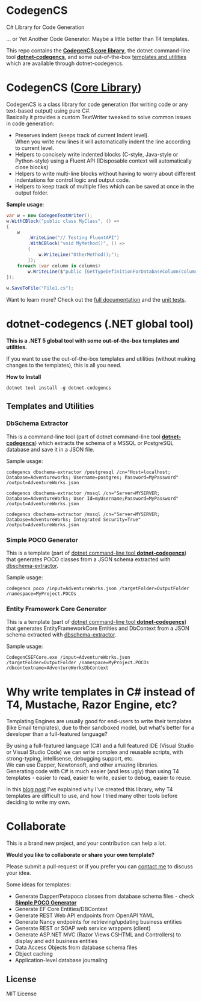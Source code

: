 # CodegenCS
C# Library for Code Generation

... or Yet Another Code Generator. Maybe a little better than T4 templates.

This repo contains the [**CodegenCS core library**](#CodegenCS-Core), the dotnet command-line tool [**dotnet-codegencs**](#dotnet-codegencs), and some out-of-the-box [templates and utilities](#dotnet-codegencs-templates) which are available through dotnet-codegencs.
 

# <a name="CodegenCS-Core"></a> CodegenCS ([Core Library](https://github.com/Drizin/CodegenCS/tree/master/src/CodegenCS))

CodegenCS is a class library for code generation (for writing code or any text-based output) using pure C#.  
Basically it provides a custom TextWriter tweaked to solve common issues in code generation:
- Preserves indent (keeps track of current Indent level).  
  When you write new lines it will automatically indent the line according to current level. 
- Helpers to concisely write indented blocks (C-style, Java-style or Python-style) using a Fluent API
  (IDisposable context will automatically close blocks)
- Helpers to write multi-line blocks without having to worry about different indentations for control logic and output code.
- Helpers to keep track of multiple files which can be saved at once in the output folder.

**Sample usage**:

```cs
var w = new CodegenTextWriter();
w.WithCBlock("public class MyClass", () =>
{
    w
        .WriteLine("// Testing FluentAPI")
        .WithCBlock("void MyMethod()", () =>
        {
            w.WriteLine("OtherMethod();");
        });
    foreach (var column in columns)
        w.WriteLine($"public {GetTypeDefinitionForDatabaseColumn(column)} {propertyName} {{ get; set; }}");
});
    
w.SaveToFile("File1.cs"); 
```

Want to learn more? Check out the [full documentation](https://github.com/Drizin/CodegenCS/tree/master/src/CodegenCS) and the [unit tests](https://github.com/Drizin/CodegenCS/tree/master/src/CodegenCS.Tests/CoreTests).

# <a name="dotnet-codegencs"></a> dotnet-codegencs (.NET global tool)

**This is a .NET 5 global tool with some out-of-the-box templates and utilities.**

If you want to use the out-of-the-box templates and utilities (without making changes to the templates), this is all you need.

**How to Install**

```dotnet tool install -g dotnet-codegencs```

## <a name="dotnet-codegencs-templates"></a> Templates and Utilities

### <a name="dotnet-codegencs-dbschema-extractor"> DbSchema Extractor

This is a command-line tool (part of dotnet command-line tool [**dotnet-codegencs**](#dotnet-codegencs)) which extracts the schema of a MSSQL or PostgreSQL database and save it in a JSON file.  

Sample usage:

```codegencs dbschema-extractor /postgresql /cn="Host=localhost; Database=Adventureworks; Username=postgres; Password=MyPassword" /output=AdventureWorks.json```

```codegencs dbschema-extractor /mssql /cn="Server=MYSERVER; Database=AdventureWorks; User Id=myUsername;Password=MyPassword" /output=AdventureWorks.json```

```codegencs dbschema-extractor /mssql /cn="Server=MYSERVER; Database=AdventureWorks; Integrated Security=True" /output=AdventureWorks.json```

### <a name="dotnet-codegencs-poco"> Simple POCO Generator

This is a template (part of [dotnet command-line tool **dotnet-codegencs**](#dotnet-codegencs)) that generates POCO classes from a JSON schema extracted with [dbschema-extractor](#dotnet-codegencs-dbschema-extractor).

Sample usage:

```codegencs poco /input=AdventureWorks.json /targetFolder=OutputFolder /namespace=MyProject.POCOs```

### Entity Framework Core Generator

This is a template (part of [dotnet command-line tool **dotnet-codegencs**](#dotnet-codegencs)) that generates EntityFrameworkCore Entities and DbContext from a JSON schema extracted with [dbschema-extractor](#dotnet-codegencs-dbschema-extractor).

Sample usage:

```CodegenCSEFCore.exe /input=AdventureWorks.json /targetFolder=OutputFolder /namespace=MyProject.POCOs /dbcontextname=AdventureWorksDbContext```



# Why write templates in C# instead of T4, Mustache, Razor Engine, etc?

Templating Engines are usually good for end-users to write their templates (like Email templates), due to their sandboxed model, but what's better for a developer than a full-featured language?

By using a full-featured language (C#) and a full featured IDE (Visual Studio or Visual Studio Code) we can write complex and reusable scripts, with strong-typing, intellisense, debugging support, etc.  
We can use Dapper, Newtonsoft, and other amazing libraries.  
Generating code with C# is much easier (and less ugly) than using T4 templates - easier to read, easier to write, easier to debug, easier to reuse.  

In this [blog post](http://drizin.io/yet-another-code-generator/) I've explained why I've created this library, why T4 templates are difficult to use, and how I tried many other tools before deciding to write my own.


# Collaborate

This is a brand new project, and your contribution can help a lot.  

**Would you like to collaborate or share your own template?**  

Please submit a pull-request or if you prefer you can [contact me](https://rdrizin.com/pages/Contact/) to discuss your idea.


Some ideas for templates:
- Generate Dapper/Petapoco classes from database schema files - check [**Simple POCO Generator**](#dotnet-codegencs-poco)
- Generate EF Core Entities/DBContext
- Generate REST Web API endpoints from OpenAPI YAML
- Generate Nancy endpoints for retrieving/updating business entities
- Generate REST or SOAP web service wrappers (client)
- Generate ASP.NET MVC (Razor Views CSHTML and Controllers) to display and edit business entities
- Data Access Objects from database schema files
- Object caching
- Application-level database journaling




## License
MIT License
